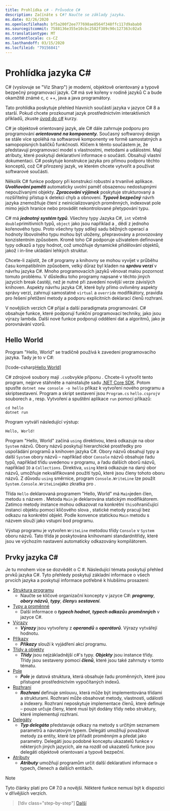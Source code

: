 ```yaml
---
title: Prohlídka c# - Průvodce C#
description: Začínáte s C#? Naučte se základy jazyka.
ms.date: 02/26/2020
ms.openlocfilehash: bf5a200f2ee777698ae8564f348ffc117d9abab0
ms.sourcegitcommit: 7588136e355e10cbc2582f389c90c127363c02a5
ms.translationtype: MT
ms.contentlocale: cs-CZ
ms.lasthandoff: 03/15/2020
ms.locfileid: "79156841"
---
```

# <a name="a-tour-of-the-c-language"></a>Prohlídka jazyka C#

C# (vyslovuje se "Viz Sharp") je moderní, objektově orientovaný a typově bezpečný programovací jazyk. C# má své kořeny v rodině jazyků C a bude okamžitě známé c, c ++, java a java programátory.

Tato prohlídka poskytuje přehled hlavních součástí jazyka v jazyce C# 8 a starší. Pokud chcete prozkoumat jazyk prostřednictvím interaktivních příkladů, zkuste [úvod do c#](../tutorials/intro-to-csharp/index.md) kurzy.

C# je objektově orientovaný jazyk, ale C# dále zahrnuje podporu pro programování ***orientované na komponenty.*** Současný softwarový design se stále více spoléhá na softwarové komponenty ve formě samostatných a samopopisných balíčků funkčnosti. Klíčem k těmto součástem je, že představují programovací model s vlastnostmi, metodami a událostmi. Mají atributy, které poskytují deklarativní informace o součásti. Obsahují vlastní dokumentaci. C# poskytuje konstrukce jazyka pro přímou podporu těchto konceptů, což C# přirozený jazyk, ve kterém chcete vytvořit a používat softwarové součásti.

Několik C# funkce podpory při konstrukci robustní a trvanlivé aplikace. ***Uvolňování paměti*** automaticky uvolní paměť obsazenou nedostupnými nepoužívanými objekty. ***Zpracování výjimek*** poskytuje strukturovaný a rozšiřitelný přístup k detekci chyb a obnovení. ***Typově bezpečný*** návrh jazyka znemožňuje čtení z neinicializovaných proměnných, indexovat pole mimo jejich hranice nebo provádět nekontrolované přetypování typu.

C# má ***jednotný systém typů***. Všechny typy Jazyka C#, `int` včetně `double`primitivních typů, `object` jako jsou například a , dědí z jednoho kořenového typu. Proto všechny typy sdílejí sadu běžných operací a hodnoty libovolného typu mohou být uloženy, přepravovány a provozovány konzistentním způsobem. Kromě toho C# podporuje uživatelem definované typy odkazů a typy hodnot, což umožňuje dynamické přidělování objektů, jakož i in-line ukládání lehkých struktur.

Chcete-li zajistit, že c# programy a knihovny se mohou vyvíjet v průběhu času kompatibilním způsobem, velký důraz byl kladen na ***správu verzí*** v návrhu jazyka C#. Mnoho programovacích jazyků věnovat malou pozornost tomuto problému. V důsledku toho programy napsané v těchto jiných jazycích break častěji, než je nutné při zavedení novější verze závislých knihoven. Aspekty návrhu jazyka C#, které byly přímo ovlivněny aspekty správy verzí, zahrnují samostatné `virtual` a `override` modifikátory, pravidla pro řešení přetížení metody a podporu explicitních deklarací členů rozhraní.

V novějších verzích C# přijal a další paradigmata programování. C# obsahuje funkce, které podporují funkční programovací techniky, jako jsou výrazy lambda. Další nové funkce podporují oddělení dat a algoritmů, jako je porovnávání vzorů.

## <a name="hello-world"></a>Hello World

Program "Hello, World" se tradičně používá k zavedení programovacího jazyka. Tady je to v C#:

[!code-csharp[Hello World](~/samples/snippets/csharp/tour/hello/Program.cs)]

C# zdrojové soubory mají `.cs`obvykle příponu . Chcete-li vytvořit tento program, nejprve stáhněte a nainstalujte sadu [.NET Core SDK](https://dotnet.microsoft.com/download). Potom spusťte `dotnet new console -o hello` příkaz k vytvoření nového programu a skriptsestavení. Program a skript sestavení jsou `Program.cs` `hello.csproj`v souborech a , resp. Vytvoření a spuštění aplikace `run` pomocí příkazů:

```dotnetcli
cd hello
dotnet run
```

Program vytváří následující výstup:

```console
Hello, World!
```

Program "Hello, World" začíná `using` direktivou, která odkazuje na obor `System` názvů. Obory názvů poskytují hierarchické prostředky pro uspořádání programů a knihoven jazyka C#. Obory názvů obsahují typy a další `System` obory názvů – například obor `Console` názvů obsahuje řadu typů, například třídu uvedenou v programu, a řadu dalších oborů názvů, například `IO` a `Collections`. Direktiva, `using` která odkazuje na daný obor názvů, umožňuje nekvalifikované použití typů, které jsou členy tohoto oboru názvů. Z důvodu `using` směrnice, program `Console.WriteLine` lze použít `System.Console.WriteLine`jako zkratka pro .

Třída `Hello` deklarovaná programem "Hello, World" má `Main`jeden člen, metodu s názvem . Metoda `Main` je deklarována statickým modifikátorem. Zatímco metody instance mohou odkazovat na konkrétní `this`ohraničující instanci objektu pomocí klíčového slova , statické metody pracují bez odkazu na konkrétní objekt. Podle konvence statickou `Main` metodu s názvem slouží jako vstupní bod programu.

Výstup programu je vytvořen `WriteLine` metodou třídy `Console` v `System` oboru názvů. Tato třída je poskytována knihovnami standardnítřídy, které jsou ve výchozím nastavení automaticky odkazovány kompilátorem.

## <a name="elements-of-the-c-language"></a>Prvky jazyka C#

Je tu mnohem více se dozvědět o C #. Následující témata poskytují přehled prvků jazyka C#. Tyto přehledy poskytují základní informace o všech prvcích jazyka a poskytují informace potřebné k hlubšímu prosazení:

- [Struktura programu](program-structure.md)
  - Naučte se klíčové organizační koncepty v jazyce C#: ***programy***, ***obory názvů***, ***typy***, ***členy***a ***sestavení***.
- [Typy a proměnné](types-and-variables.md)
  - Další informace o ***typech hodnot***, ***typech odkazů***a ***proměnných*** v jazyce C#.
- [Výrazy](expressions.md)
  - ***Výrazy*** jsou vytvořeny z ***operandů*** a ***operátorů***. Výrazy vytvářejí hodnotu.
- [Příkazy](statements.md)
  - ***Příkazy*** slouží k vyjádření akcí programu.
- [Třídy a objekty](classes-and-objects.md)
  - ***Třídy*** jsou nejzákladnější c#'s typy. ***Objekty*** jsou instance třídy. Třídy jsou sestaveny pomocí ***členů***, které jsou také zahrnuty v tomto tématu.
- [Pole](arrays.md)
  - ***Pole*** je datová struktura, která obsahuje řadu proměnných, které jsou přístupné prostřednictvím vypočítaných indexů.
- [Rozhraní](interfaces.md)
  - ***Rozhraní*** definuje smlouvu, která může být implementována třídami a strukturami. Rozhraní může obsahovat metody, vlastnosti, události a indexery. Rozhraní neposkytuje implementace členů, které definuje – pouze určuje členy, které musí být dodány třídy nebo struktury, které implementují rozhraní.
- [Delegáty](delegates.md)
  - ***Typ delegáta*** představuje odkazy na metody s určitým seznamem parametrů a návratovým typem. Delegáti umožňují považovat metody za entity, které lze přiřadit proměnným a předat jako parametry. Delegáti jsou podobné konceptu ukazatelů funkce v některých jiných jazycích, ale na rozdíl od ukazatelů funkce jsou delegáti objektově orientovaní a typově bezpeční.
- [Atributy](attributes.md)
  - ***Atributy*** umožňují programům určit další deklarativní informace o typech, členech a dalších entitách.
  
> [!NOTE]
> Tyto články platí pro C# 7.0 a novější. Některé funkce nemusí být k dispozici v dřívějších verzích.

> [!div class="step-by-step"]
> [Další](program-structure.md)
